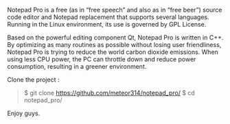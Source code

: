 Notepad Pro is a free (as in “free speech” and also as in “free beer”) source code editor and Notepad replacement that supports several languages. Running in the Linux environment, its use is governed by GPL License.

Based on the powerful editing component Qt, Notepad Pro is written in C++. By optimizing as many routines as possible without losing user friendliness, Notepad Pro is trying to reduce the world carbon dioxide emissions. When using less CPU power, the PC can throttle down and reduce power consumption, resulting in a greener environment.


Clone the project : 
>   $ git clone https://github.com/meteor314/notepad_pro/
>   $ cd notepad_pro/

Enjoy guys.
